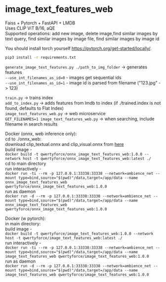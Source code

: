 # image_text_features_web
Faiss + Pytorch + FastAPI + LMDB <br>
Uses CLIP ViT B/16, aQE <br>
Supported operations: add new image, delete image,find similar images by text query, find similar images by image file, find similar images by image id <br>

You should install torch yourself https://pytorch.org/get-started/locally/.  
```bash
pip3 install -r requirements.txt
```

```generate_image_text_features.py ./path_to_img_folder``` -> generates features  
```--use_int_filenames_as_id=0``` - images get sequential ids  
```--use_int_filenames_as_id=1``` - image id is parsed from filename ("123.jpg" -> 123)   

```train.py``` -> trains index  
```add_to_index.py``` -> adds features from lmdb to index  (if ./trained.index is not found, defaults to Flat Index)  
```image_text_features_web.py``` -> web microservice  
```GET_FILENAMES=1 image_text_features_web.py``` -> when searching, include filename in search results  
  
Docker (onnx, web inference only):  
  cd to ./onnx_web:  
  download clip_textual.onnx and clip_visual.onnx from [here](https://github.com/qwertyforce/image_text_features_web/releases/tag/clip_models_0)  
  build image -   
  ```docker build -t qwertyforce/onnx_image_text_features_web:1.0.0 --network host -t qwertyforce/onnx_image_text_features_web:latest ./```   
  cd to main directory    
  run interactively -    
  ```docker run -ti --rm -p 127.0.0.1:33338:33338 --network=ambience_net --mount type=bind,source="$(pwd)"/data,target=/app/data --name onnx_image_text_features_web qwertyforce/onnx_image_text_features_web:1.0.0```   
  run as daemon    
  ```docker run -d --rm -p 127.0.0.1:33338:33338 --network=ambience_net --mount type=bind,source="$(pwd)"/data,target=/app/data --name onnx_image_text_features_web qwertyforce/onnx_image_text_features_web:1.0.0```     
  
Docker (w pytorch):  
  in main directory:  
  build image -   
  ```docker build -t qwertyforce/image_text_features_web:1.0.0 --network host -t qwertyforce/image_text_features_web:latest ./```   
  run interactively -    
  ```docker run -ti --rm -p 127.0.0.1:33338:33338 --network=ambience_net --mount type=bind,source="$(pwd)"/data,target=/app/data --name image_text_features_web qwertyforce/image_text_features_web:1.0.0```   
  run as daemon    
  ```docker run -d --rm -p 127.0.0.1:33338:33338 --network=ambience_net --mount type=bind,source="$(pwd)"/data,target=/app/data --name image_text_features_web qwertyforce/image_text_features_web:1.0.0```     
